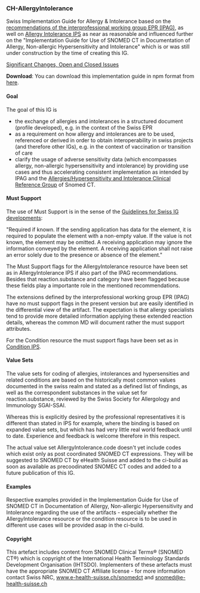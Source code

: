 
### CH-AllergyIntolerance
Swiss Implementation Guide for Allergy & Intolerance based on the [recommendations of the interprofessional working group EPR (IPAG)](https://www.e-health-suisse.ch/fileadmin/user_upload/Dokumente/D/ipag-bericht-eallergien-intoleranzen.pdf), as well on [Allergy Intolerance IPS](http://hl7.org/fhir/uv/ips/StructureDefinition-AllergyIntolerance-uv-ips.html)  as near as reasonable and influenced further on the "Implementation Guide for Use of SNOMED CT in Documentation of Allergy, Non-allergic Hypersensitivity and Intolerance" which is or was still under construction by the time of creating this IG.

<div markdown="1" class="stu-note">

[Significant Changes, Open and Closed Issues](changelog.html)

</div>

**Download**: You can download this implementation guide in npm format from [here](package.tgz).

#### Goal
The goal of this IG is 
- the exchange of allergies and intolerances in a structured document (profile developed), e.g. in the context of the Swiss EPR
- as a requirement on how allergy and intolerances are to be used, referenced or derived in order to obtain interoperability in swiss projects (and therefore other IGs), e.g. in the context of vaccination or transition of care
- clarify the usage of adverse sensitivity data (which encompasses allergy, non-allergic hypersensitivity and intolerance) by providing use cases and thus accelerating consistent implementation  as intended by IPAG and the [Allergies/Hypersensitivity and Intolerance Clinical Reference Group](https://confluence.ihtsdotools.org/pages/viewpage.action?pageId=40143192) of Snomed CT.

#### Must Support

The use of Must Support is in the sense of the [Guidelines for Swiss IG developments](https://github.com/hl7ch/ch-core/wiki/Guidelines-for-Swiss-IG-Developments):

"Required if known. If the sending application has data for the element, it is required to populate the element with a non-empty value. If the value is not known, the element may be omitted. A receiving application may ignore the information conveyed by the element. A receiving application shall not raise an error solely due to the presence or absence of the element."

The Must Support flags for the AllergyIntolerance resource have been set as in AllergyIntolerance IPS if also part of the IPAG recommendations. Besides that reaction.substance and category have been flagged because these fields play a importante role in the mentioned recommendations. 

The extensions defined by the interprofessional working group EPR (IPAG) have no must support flags in the present version but are easily identified in the differential view of the artifact.
The expectation is that allergy specialists tend to provide more detailed information applying these extended reaction details, whereas the common MD will document rather the must support attributes.

For the Condition resource the must support flags have been set as in [Condition IPS](https://hl7.org/fhir/uv/ips/StructureDefinition-Condition-uv-ips.html).

#### Value Sets

The value sets for coding of allergies, intolerances and hypersensities and related conditions are based on the historically most common values documented in the swiss realm and stated as a defined list of findings, as well as the correspondent substances in the value set for reaction.substance, reviewed by the Swiss Society for Allergology and Immunology SGAI-SSAI. 

Whereas this is explicitly desired by the professional representatives it is different than stated in IPS for example, where the binding is based on expanded value sets, but which has had very little real world feedback until to date. Experience and feedback is welcome therefore in this respect.

The actual value set AllergyIntolerance.code doesn't yet include codes which exist only as post coordinated SNOMED CT expressions. They will be suggested to SNOMED CT by eHealth Suisse and added to the ci-build as soon as available as precoodinated SNOMEC CT codes and added to a future publication of this IG.

#### Examples

Respective examples provided in the Implementation Guide for Use of SNOMED CT in Documentation of Allergy, Non-allergic Hypersensitivity and Intolerance regarding the use of the artifacts - especially whether the AllergyIntolerance resource or the condition resource is to be used in different use cases will be provided asap in the ci-build. 

#### Copyright

This artefact includes content from SNOMED Clinical Terms® (SNOMED CT®) which is copyright of the International Health Terminology Standards Development Organisation (IHTSDO). Implementers of these artefacts must have the appropriate SNOMED CT Affiliate license - for more information contact Swiss NRC, www.e-health-suisse.ch/snomedct and snomed@e-health-suisse.ch

